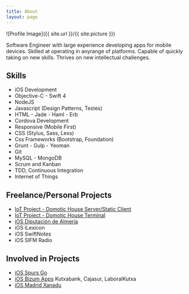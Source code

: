 ```yaml
---
title: About
layout: page
---
```

![Profile Image]({{ site.url }}/{{ site.picture }})

<p>Software Engineer with large experience developing apps for mobile devices. 
Skilled at operating in anyrange of platforms. Capable of quickly taking on 
new skills. Thrives on new intellectual challenges.</p>

<!--<p>Lorem ipsum dolor sit amet, consectetur adipisicing elit, sed do eiusmod
tempor incididunt ut labore et dolore magna aliqua. Ut enim ad minim veniam,
quis nostrud exercitation ullamco laboris nisi ut aliquip ex ea commodo
consequat. Duis aute irure dolor in reprehenderit in voluptate velit esse
cillum dolore eu fugiat nulla pariatur. Excepteur sint occaecat cupidatat non
proident, sunt in culpa qui officia deserunt mollit anim id est laborum.</p>-->

<h2>Skills</h2>

<ul class="skill-list">
	<li>iOS Development</li>
	<li>Objective-C - Swift 4</li>
	<li>NodeJS</li>
	<li>Javascript (Design Patterns, Testes)</li>
	<li>HTML - Jade - Haml - Erb</li>
	<li>Cordova Development</li>
	<li>Responsive (Mobile First)</li>
	<li>CSS (Stylus, Sass, Less)</li>
	<li>Css Frameworks (Bootstrap, Foundation)</li>
	<!--<li>AngularJS - ReactJS</li>-->
	<li>Grunt - Gulp - Yeoman</li>
	<li>Git</li>
	<!--<li>PHP</li>-->
	<!--<li>Python</li>-->
	<li>MySQL - MongoDB</li>
	<li>Scrum and Kanban</li>
	<li>TDD, Continuous Integration</li>
	<li>Internet of Things</li>
</ul>

<h2>Freelance/Personal Projects</h2>

<ul>
	<li><a href="https://github.com/Alexdelgadodiaz/domoticHouseServerWebClient">IoT Project - Domotic House Server/Static Client</a></li>
	<li><a href="https://github.com/Alexdelgadodiaz/domoticHouseTerminal">IoT Project - Domotic House Terminal</a></li>
	<li><a href="/dipalme-app">iOS Diputación de Almería</a></li>
	<li>iOS iLexicon</li>
	<li>iOS SwiftNotes</li>
	<li>iOS SIFM Radio</li>
</ul>

<h2>Involved in Projects</h2>

<ul>
	<li><a href="https://itunes.apple.com/gb/app/spurs-go/id490601171?mt=8">iOS Spurs Go</a></li>
	<li><a href="https://bizum.es/">iOS Bizum Apps</a> Kutxabank, Cajasur, LaboralKutxa</li>
	<li><a href="https://itunes.apple.com/es/app/madrid-xanad%C3%BA/id1070194533?mt=8">iOS Madrid Xanadu</a></li>

</ul>
